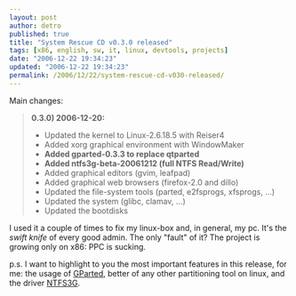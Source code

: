 ```yaml
---
layout: post
author: detro
published: true
title: "System Rescue CD v0.3.0 released"
tags: [x86, english, sw, it, linux, devtools, projects]
date: "2006-12-22 19:34:23"
updated: "2006-12-22 19:34:23"
permalink: /2006/12/22/system-rescue-cd-v030-released/
---
```


Main changes:
<blockquote>
<strong>0.3.0) 2006-12-20:</strong>
<ul>
          	<li>Updated the kernel to Linux-2.6.18.5 with Reiser4</li>
          	<li>Added xorg graphical environment with WindowMaker</li>
	<li><strong>Added gparted-0.3.3 to replace qtparted</strong></li>
	<li><strong>Added ntfs3g-beta-20061212 (full NTFS Read/Write)</strong></li>
	<li>Added graphical editors (gvim, leafpad)</li>
	<li>Added graphical web browsers (firefox-2.0 and dillo)</li>
	<li>Updated the file-system tools (parted, e2fsprogs, xfsprogs, ...)</li>
	<li>Updated the system (glibc, clamav, ...)</li>
	<li>Updated the bootdisks </li>
</ul>
</blockquote>

I used it a couple of times to fix my linux-box and, in general, my pc. It's the <em>swift knife</em> of every good admin. The only "fault" of it? The project is growing only on x86: PPC is sucking.

p.s. I want to highlight to you the most important features in this release, for me: the usage of <a href="http://gparted.sourceforge.net/">GParted</a>, better of any other partitioning tool on linux, and the driver <a href="http://www.ntfs-3g.org/">NTFS3G</a>.
